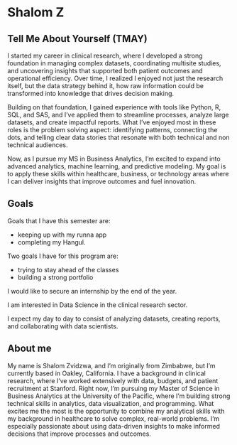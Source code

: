 # Shalom Z

## Tell Me About Yourself (TMAY)

I started my career in clinical research, where I developed a strong foundation in managing complex datasets, coordinating multisite studies, and uncovering insights that supported both patient outcomes and operational efficiency. Over time, I realized I enjoyed not just the research itself, but the data strategy behind it, how raw information could be transformed into knowledge that drives decision making.

Building on that foundation, I gained experience with tools like Python, R, SQL, and SAS, and I’ve applied them to streamline processes, analyze large datasets, and create impactful reports. What I’ve enjoyed most in these roles is the problem solving aspect: identifying patterns, connecting the dots, and telling clear data stories that resonate with both technical and non technical audiences.

Now, as I pursue my MS in Business Analytics, I’m excited to expand into advanced analytics, machine learning, and predictive modeling. My goal is to apply these skills within healthcare, business, or technology areas where I can deliver insights that improve outcomes and fuel innovation.

## Goals

Goals that I have this semester are:
- keeping up with my runna app
- completing my Hangul.

Two goals I have for this program are: 
- trying to stay ahead of the classes
- building a strong portfolio  

I would like to secure an internship by the end of the year.

I am interested in Data Science in the clinical research sector. 

I expect my day to day to consist of analyzing datasets, creating reports, and collaborating with data scientists.

## About me

My name is Shalom Zvidzwa, and I’m originally from Zimbabwe, but I’m currently based in Oakley, California. I have a background in clinical research, where I’ve worked extensively with data, budgets, and patient recruitment at Stanford. Right now, I’m pursuing my Master of Science in Business Analytics at the University of the Pacific, where I’m building strong technical skills in analytics, data visualization, and programming.
What excites me the most is the opportunity to combine my analytical skills with my background in healthcare to solve complex, real-world problems. I’m especially passionate about using data-driven insights to make informed decisions that improve processes and outcomes.
